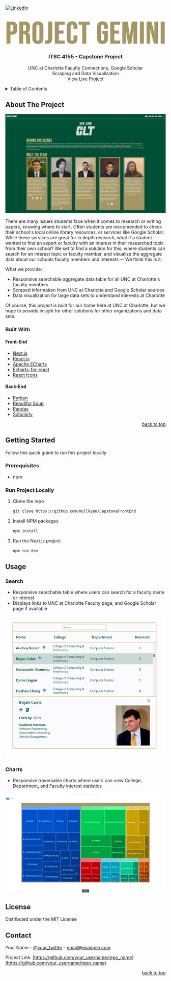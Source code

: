 <div id="top"></div>

<!-- PROJECT SHIELDS -->

[![LinkedIn][linkedin-shield]][linkedin-url]

<!-- PROJECT LOGO -->
<br />
<div align="center">
  <a href="https://github.com/othneildrew/Best-README-Template">
    <img src="public/logos/logo.png" alt="Logo">
  </a>

  <h3 align="center">ITSC 4155 - Capstone Project</h3>

  <p align="center">
    UNC at Charlotte Faculty Connections, Google Scholar
    <br/>
    Scraping and Data Visualization
    <br />
    <a href="https://capstone-front-end-lime.vercel.app/">View Live Project</a>

</div>

<!-- TABLE OF CONTENTS -->
<details>
  <summary>Table of Contents</summary>
  <ol>
    <li>
      <a href="#about-the-project">About The Project</a>
      <ul>
        <li><a href="#built-with">Built With</a></li>
      </ul>
    </li>
    <li>
      <a href="#getting-started">Getting Started</a>
      <ul>
        <li><a href="#prerequisites">Prerequisites</a></li>
        <li><a href="#installation">Installation</a></li>
      </ul>
    </li>
    <li><a href="#usage">Usage</a></li>
    <li><a href="#roadmap">Roadmap</a></li>
    <li><a href="#contributing">Contributing</a></li>
    <li><a href="#license">License</a></li>
    <li><a href="#contact">Contact</a></li>
    <li><a href="#acknowledgments">Acknowledgments</a></li>
  </ol>
</details>

<!-- ABOUT THE PROJECT -->

## About The Project

[![Home Page Screenshot][home-screenshot]](https://capstone-front-end-lime.vercel.app/)

There are many issues students face when it comes to research or writing papers, knowing where to start. Often students are reccomended to check their school's local online library resources, or services like Google Scholar. While these services are great for in depth research, what if a student wanted to find an expert or faculty with an interest in their researched topic from their own school? We set to find a solution for this, where students can search for an interest topic or faculty member, and visualize the aggregate data about our schools faculty members and interests -- We think this is it.

What we provide:

- Responsive searchable aggregate data table for all UNC at Charlotte's faculty members
- Scraped information from UNC at Charlotte and Google Scholar sources
- Data visualization for large data sets to understand interests at Charlotte

Of course, this project is built for our home here at UNC at Charlotte, but we hope to provide insight for other solutions for other organizations and data sets.

### Built With

#### Front-End

- [Next.js](https://nextjs.org/)
- [React.js](https://reactjs.org/)
- [Apache ECharts](https://echarts.apache.org/en/index.html/)
- [Echarts-for-react](https://www.npmjs.com/package/echarts-for-react/)
- [React Icons](https://react-icons.github.io/react-icons/)

#### Back-End

- [Python](https://www.python.org/)
- [Beautiful Soup](https://beautiful-soup-4.readthedocs.io/en/latest/)
- [Pandas](https://pandas.pydata.org/)
- [Scholarly](https://scholarly.readthedocs.io/en/stable/quickstart.html)

<p align="right"><a href="#top">back to top</a></p>

<!-- GETTING STARTED -->

## Getting Started

Follow this quick guide to run this project locally

### Prerequisites

- npm

### Run Project Locally

1. Clone the repo

   ```sh
   git clone https://github.com/HullRyan/CapstoneFrontEnd
   ```

2. Install NPM packages

   ```sh
   npm install
   ```

3. Run the Next.js project

   ```sh
   npm run dev
   ```

<!-- USAGE EXAMPLES -->

## Usage

### Search

- Responsive searchable table where users can search for a faculty name or interest
- Displays links to UNC at Charlotte Faculty page, and Google Scholar page if available

[![Search Page Screenshot][search-screenshot]](https://capstone-front-end-lime.vercel.app/data)

### Charts

- Responsive traversable charts where users can view College, Department, and Faculty interest statistics

[![Charts Page Screenshot][charts-screenshot]](https://capstone-front-end-lime.vercel.app/charts)

<!-- LICENSE -->

## License

Distributed under the MIT License

<!-- CONTACT -->

## Contact

Your Name - [@your_twitter](https://twitter.com/your_username) - email@example.com

Project Link: [https://github.com/your_username/repo_name](https://github.com/your_username/repo_name)

<p align="right"><a href="#top">back to top</a></p>

<!-- MARKDOWN LINKS & IMAGES -->
<!-- https://www.markdownguide.org/basic-syntax/#reference-style-links -->

[linkedin-shield]: https://img.shields.io/badge/-LinkedIn-black.svg?style=for-the-badge&logo=linkedin&colorB=555
[linkedin-url]: https://www.linkedin.com/in/ryan-hull-478b64178
[home-screenshot]: public/images/home-screenshot.png
[search-screenshot]: public/images/search-screenshot.png
[charts-screenshot]: public/images/charts-screenshot.png
